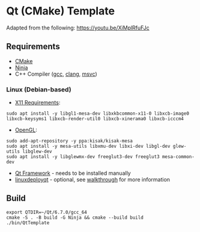 # Qt (CMake) Template

Adapted from the following:
https://youtu.be/XiMplRfuFJc

## Requirements

- [CMake](https://cmake.org/download/)
- [Ninja](https://ninja-build.org/)
- C++ Compiler ([gcc](https://gcc.gnu.org/releases.html), [clang](https://llvm.org/), [msvc](https://visualstudio.microsoft.com/visual-cpp-build-tools/))

### Linux (Debian-based)
- [X11 Requirements](https://doc.qt.io/qt-6/linux-requirements.html):
```
sudo apt install -y libgl1-mesa-dev libxkbcommon-x11-0 libxcb-image0 libxcb-keysyms1 libxcb-render-util0 libxcb-xinerama0 libxcb-icccm4
```
- [OpenGL](https://www.wikihow.com/Install-Mesa-(OpenGL)-on-Linux-Mint):
```
sudo add-apt-repository -y ppa:kisak/kisak-mesa
sudo apt install -y mesa-utils libxmu-dev libxi-dev libgl-dev glew-utils libglew-dev
sudo apt install -y libglewmx-dev freeglut3-dev freeglut3 mesa-common-dev
```
- [Qt Framework](https://www.qt.io/download-open-source) - needs to be installed manually
- [linuxdeployqt](https://github.com/probonopd/linuxdeployqt) - optional, see [walkthrough](https://wiki.qt.io/Deploying_a_Qt5_Application_Linux) for more information

## Build
```
export QTDIR=~/Qt/6.7.0/gcc_64
cmake -S . -B build -G Ninja && cmake --build build
./bin/QtTemplate
```